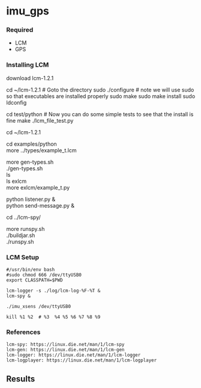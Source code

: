 # imu_gps

### Required
* LCM
* GPS

### Installing LCM
download lcm-1.2.1    	

cd ~/lcm-1.2.1	      	# Goto the directory
sudo ./configure      	# note we will use sudo so that executables are installed properly
sudo make
sudo make install
sudo ldconfig

cd test/python	      	# Now you can do some simple tests to see that the install is fine
make 
./lcm_file_test.py   	

cd ~/lcm-1.2.1       

cd examples/python   	
more ../types/example_t.lcm  	

more gen-types.sh    	
./gen-types.sh       
ls		     
ls exlcm	     		
more exlcm/example_t.py   
     		     
python listener.py &   	
python send-message.py & 	

 cd ../lcm-spy/	       	

 more runspy.sh      	
 ./buildjar.sh	      
 ./runspy.sh		

### LCM Setup
```
#/usr/bin/env bash
#sudo chmod 666 /dev/ttyUSB0
export CLASSPATH=$PWD

lcm-logger -s ./log/lcm-log-%F-%T &
lcm-spy & 

./imu_xsens /dev/ttyUSB0

kill %1 %2  # %3  %4 %5 %6 %7 %8 %9
```
### References
```
lcm-spy: https://linux.die.net/man/1/lcm-spy
lcm-gen: https://linux.die.net/man/1/lcm-gen
lcm-logger: https://linux.die.net/man/1/lcm-logger
lcm-logplayer: https://linux.die.net/man/1/lcm-logplayer
```

## Results
